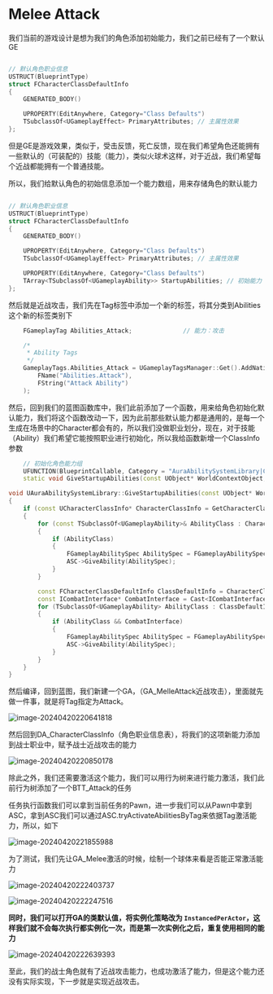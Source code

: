 # Melee Attack

我们当前的游戏设计是想为我们的角色添加初始能力，我们之前已经有了一个默认GE

```c++

// 默认角色职业信息
USTRUCT(BlueprintType)
struct FCharacterClassDefaultInfo
{
	GENERATED_BODY()

	UPROPERTY(EditAnywhere, Category="Class Defaults")
	TSubclassOf<UGameplayEffect> PrimaryAttributes;	// 主属性效果
};

```

但是GE是游戏效果，类似于，受击反馈，死亡反馈，现在我们希望角色还能拥有一些默认的（可装配的）技能（能力），类似火球术这样，对于近战，我们希望每个近战都能拥有一个普通技能。

所以，我们给默认角色的初始信息添加一个能力数组，用来存储角色的默认能力

```c++

// 默认角色职业信息
USTRUCT(BlueprintType)
struct FCharacterClassDefaultInfo
{
	GENERATED_BODY()

	UPROPERTY(EditAnywhere, Category="Class Defaults")
	TSubclassOf<UGameplayEffect> PrimaryAttributes;	// 主属性效果

	UPROPERTY(EditAnywhere, Category="Class Defaults")
	TArray<TSubclassOf<UGameplayAbility>> StartupAbilities;	// 初始能力
};

```

然后就是近战攻击，我们先在Tag标签中添加一个新的标签，将其分类到Abilities这个新的标签类别下

```c++
	FGameplayTag Abilities_Attack;				// 能力：攻击

	/*
	 * Ability Tags
	 */
	GameplayTags.Abilities_Attack = UGameplayTagsManager::Get().AddNativeGameplayTag(
		FName("Abilities.Attack"),
		FString("Attack Ability")
	);

```

然后，回到我们的蓝图函数库中，我们此前添加了一个函数，用来给角色初始化默认能力，我们将这个函数改动一下，因为此前那些默认能力都是通用的，是每一个生成在场景中的Character都会有的，所以我们没做职业划分，现在，对于技能（Ability）我们希望它能按照职业进行初始化，所以我给函数新增一个ClassInfo参数

```c++
	// 初始化角色能力组
	UFUNCTION(BlueprintCallable, Category = "AuraAbilitySystemLibrary|CharacterClassDefault")
	static void GiveStartupAbilities(const UObject* WorldContextObject, UAbilitySystemComponent* ASC, ECharacterClass CharacterClass);

```

```c++
void UAuraAbilitySystemLibrary::GiveStartupAbilities(const UObject* WorldContextObject, UAbilitySystemComponent* ASC, ECharacterClass CharacterClass)
{
	if (const UCharacterClassInfo* CharacterClassInfo = GetCharacterClassInfo(WorldContextObject))
	{
		for (const TSubclassOf<UGameplayAbility>& AbilityClass : CharacterClassInfo->CommonAbilities)
		{
			if (AbilityClass)
			{
				FGameplayAbilitySpec AbilitySpec = FGameplayAbilitySpec(AbilityClass.GetDefaultObject(), 1);
				ASC->GiveAbility(AbilitySpec);
			}
		}

		const FCharacterClassDefaultInfo ClassDefaultInfo = CharacterClassInfo->GetCharacterClassDefaultInfo(CharacterClass);
		const ICombatInterface* CombatInterface = Cast<ICombatInterface>(ASC->GetAvatarActor());
		for (TSubclassOf<UGameplayAbility> AbilityClass : ClassDefaultInfo.StartupAbilities)
		{
			if (AbilityClass && CombatInterface)
			{
				FGameplayAbilitySpec AbilitySpec = FGameplayAbilitySpec(AbilityClass.GetDefaultObject(), CombatInterface->GetPlayerLevel());
				ASC->GiveAbility(AbilitySpec);
			}
		}
	}
}
```

然后编译，回到蓝图，我们新建一个GA，（GA_MelleAttack近战攻击），里面就先做一件事，就是将Tag指定为Attack。

![image-20240420220641818](.\image-20240420220641818.png)

然后回到DA_CharacterClassInfo（角色职业信息表），将我们的这项新能力添加到战士职业中，赋予战士近战攻击的能力

![image-20240420220850178](.\image-20240420220850178.png)

除此之外，我们还需要激活这个能力，我们可以用行为树来进行能力激活，我们此前行为树添加了一个BTT_Attack的任务

任务执行函数我们可以拿到当前任务的Pawn，进一步我们可以从Pawn中拿到ASC，拿到ASC我们可以通过ASC.tryActivateAbilitiesByTag来依据Tag激活能力，所以，如下

![image-20240420221855988](.\image-20240420221855988.png)

为了测试，我们先让GA_Melee激活的时候，绘制一个球体来看是否能正常激活能力

![image-20240420222403737](.\image-20240420222403737.png)

![image-20240420222247516](.\image-20240420222247516.png)

**同时，我们可以打开GA的类默认值，将实例化策略改为 `InstancedPerActor`，这样我们就不会每次执行都实例化一次，而是第一次实例化之后，重复使用相同的能力**

![image-20240420222639393](.\image-20240420222639393.png)

至此，我们的战士角色就有了近战攻击能力，也成功激活了能力，但是这个能力还没有实际实现，下一步就是实现近战攻击。
